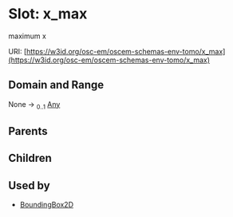 
# Slot: x_max

maximum x

URI: [https://w3id.org/osc-em/oscem-schemas-env-tomo/x_max](https://w3id.org/osc-em/oscem-schemas-env-tomo/x_max)


## Domain and Range

None &#8594;  <sub>0..1</sub> [Any](Any.md)

## Parents


## Children


## Used by

 * [BoundingBox2D](BoundingBox2D.md)
